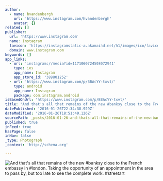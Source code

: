 ```yaml
---
author:
  - name: hvandenbergh
    url: 'https://www.instagram.com/hvandenbergh'
    avatar: {}
related: []
publisher:
  url: 'https://www.instagram.com'
  name: Instagram
  favicon: 'https://instagramstatic-a.akamaihd.net/h1/images/ico/favicon.ico/7cdab0872b15.ico'
  domain: www.instagram.com
keywords: []
app_links:
  - url: 'instagram://media?id=1171060724508072941'
    type: ios
    app_name: Instagram
    app_store_id: '389801252'
  - url: 'https://www.instagram.com/p/BBAcYY-txvt/'
    type: android
    app_name: Instagram
    package: com.instagram.android
isBasedOnUrl: 'https://www.instagram.com/p/BBAcYY-txvt/'
title: "And that's all that remains of the new #banksy close to the French embassy in #london. Taking the opportunity of an appointment in the area to pass by, but too late to see the complete work. #streetart"
datePublished: '2016-01-26T22:34:38.929Z'
dateModified: '2016-01-26T18:51:49.126Z'
sourcePath: _posts/2016-01-26-and-thats-all-that-remains-of-the-new-banksy-close-to-the.md
published: true
inFeed: true
hasPage: false
inNav: false
_type: Photograph
_context: 'http://schema.org'

---
```

![And that's all that remains of the new &num;banksy close to the French embassy in &num;london&period; Taking the opportunity of an appointment in the area to pass by&comma; but too late to see the complete work&period; &num;streetart](https://scontent.cdninstagram.com/hphotos-xfa1/t51.2885-15/s640x640/sh0.08/e35/12424495_475929589264333_918336686_n.jpg)